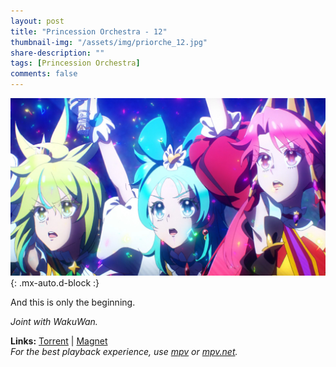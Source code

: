 ```yaml
---
layout: post
title: "Princession Orchestra - 12"
thumbnail-img: "/assets/img/priorche_12.jpg"
share-description: ""
tags: [Princession Orchestra]
comments: false
---
```


![Princession Orchestra - 12](/assets/img/priorche_12.jpg){: .mx-auto.d-block :}

And this is only the beginning.
<!-- excerpt-end -->

*Joint with WakuWan.*

**Links:** [Torrent](https://nyaa.si/view/1986465) | [Magnet](magnet:?xt=urn:btih:6754e64f566a618e1871103492c68c45874a3630&dn=%5BWakuTomete%5D%20Princess%20Session%20Orchestra%20-%2012%20%28WEB%201080p%20AVC%20E-AC3%29%20%5B18A08D66%5D%20%7C%20Princession%20Orchestra&tr=http%3A%2F%2Fnyaa.tracker.wf%3A7777%2Fannounce&tr=udp%3A%2F%2Fopen.stealth.si%3A80%2Fannounce&tr=udp%3A%2F%2Ftracker.opentrackr.org%3A1337%2Fannounce&tr=udp%3A%2F%2Fexodus.desync.com%3A6969%2Fannounce&tr=udp%3A%2F%2Ftracker.torrent.eu.org%3A451%2Fannounce) <br>
*For the best playback experience, use [mpv](https://mpv.io/) or [mpv.net](https://github.com/mpvnet-player/mpv.net/releases).*
